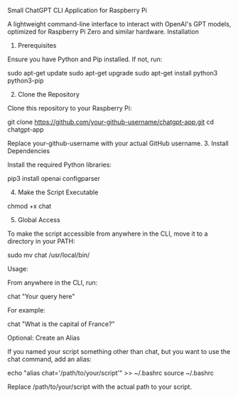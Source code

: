 Small ChatGPT CLI Application for Raspberry Pi

A lightweight command-line interface to interact with OpenAI's GPT models, optimized for Raspberry Pi Zero and similar hardware.
Installation
1. Prerequisites

Ensure you have Python and Pip installed. If not, run:

sudo apt-get update
sudo apt-get upgrade
sudo apt-get install python3 python3-pip

2. Clone the Repository

Clone this repository to your Raspberry Pi:

git clone https://github.com/your-github-username/chatgpt-app.git
cd chatgpt-app

Replace your-github-username with your actual GitHub username.
3. Install Dependencies

Install the required Python libraries:

pip3 install openai configparser

4. Make the Script Executable

chmod +x chat

5. Global Access

To make the script accessible from anywhere in the CLI, move it to a directory in your PATH:

sudo mv chat /usr/local/bin/

Usage:

From anywhere in the CLI, run:

chat "Your query here"

For example:

chat "What is the capital of France?"

Optional: Create an Alias

If you named your script something other than chat, but you want to use the chat command, add an alias:

echo "alias chat='/path/to/your/script'" >> ~/.bashrc
source ~/.bashrc

Replace /path/to/your/script with the actual path to your script.
